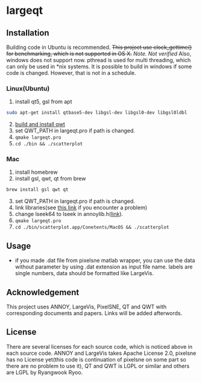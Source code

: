 # largeqt

## Installation
Building code in Ubuntu is recommended. ~~This project use clock_gettime() for benchmarking, which is not supported in OS X.~~ *Note. Not verified* Also, windows does not support now. pthread is used for multi threading, which can only be used in \*nix systems. It is possible to build in windows if some code is changed. However, that is not in a schedule.

### Linux(Ubuntu)
1. install qt5, gsl from apt
```bash
sudo apt-get install qtbase5-dev libgsl-dev libgsl0-dev libgsl0ldbl
```
2. [build and install qwt](http://qwt.sourceforge.net/qwtinstall.html)
3. set QWT_PATH in largeqt.pro if path is changed.
4. `qmake largeqt.pro`
5. `cd ./bin && ./scatterplot`

### Mac

1. install homebrew
2. install gsl, qwt, qt from brew
```bash
brew install gsl qwt qt
```
3. set QWT_PATH in largeqt.pro if path is changed.
4. link libraries(see [this link](http://stackoverflow.com/questions/18588418/install-and-use-qwt-under-mac-os-x) if you encounter a problem)
5. change lseek64 to lseek in annoylib.h([link](https://github.com/lferry007/LargeVis)). 
6. `qmake largeqt.pro`
7. `cd ./bin/scatterplot.app/Conetents/MacOS && ./scatterplot`

## Usage
 - if you made .dat file from pixelsne matlab wrapper, you can use the data without parameter by using .dat extension as input file name. labels are single numbers, data should be formatted like LargeVis.

## Acknowledgement
 This project uses ANNOY, LargeVis, PixelSNE, QT and QWT with corresponding documents and papers. Links will be added afterwords.

## License
 There are several licenses for each source code, which is noticed above in each source code. ANNOY and LargeVis takes Apache License 2.0, pixelsne has no License yet(this code is continuation of pixelsne on some part so there are no problem to use it), QT and QWT is LGPL or similar and others are LGPL by Ryangwook Ryoo.

 